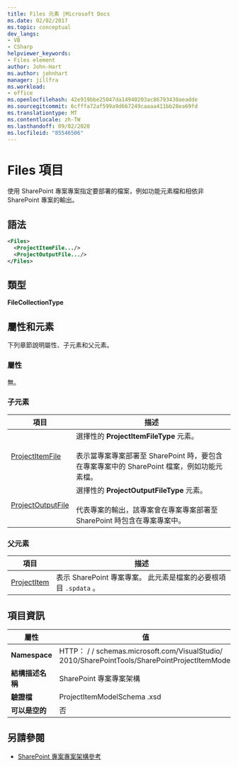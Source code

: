 ```yaml
---
title: Files 元素 |Microsoft Docs
ms.date: 02/02/2017
ms.topic: conceptual
dev_langs:
- VB
- CSharp
helpviewer_keywords:
- Files element
author: John-Hart
ms.author: johnhart
manager: jillfra
ms.workload:
- office
ms.openlocfilehash: 42e919bbe25047da14940203ac86793430aeadde
ms.sourcegitcommit: 6cfffa72af599a9d667249caaaa411bb28ea69fd
ms.translationtype: MT
ms.contentlocale: zh-TW
ms.lasthandoff: 09/02/2020
ms.locfileid: "85546506"
---
```

# <a name="files-element"></a>Files 項目
  使用 SharePoint 專案專案指定要部署的檔案，例如功能元素檔和相依非 SharePoint 專案的輸出。

## <a name="syntax"></a>語法

```xml
<Files>
  <ProjectItemFile.../>
  <ProjectOutputFile.../>
</Files>
```

## <a name="type"></a>類型
 **FileCollectionType**

## <a name="attributes-and-elements"></a>屬性和元素
 下列章節說明屬性、子元素和父元素。

### <a name="attributes"></a>屬性
 無。

### <a name="child-elements"></a>子元素

|項目|描述|
|-------------|-----------------|
|[ProjectItemFile](../sharepoint/projectitemfile-element.md)|選擇性的 **ProjectItemFileType** 元素。<br /><br /> 表示當專案專案部署至 SharePoint 時，要包含在專案專案中的 SharePoint 檔案，例如功能元素檔。|
|[ProjectOutputFile](../sharepoint/projectoutputfile-element.md)|選擇性的 **ProjectOutputFileType** 元素。<br /><br /> 代表專案的輸出，該專案會在專案專案部署至 SharePoint 時包含在專案專案中。|

### <a name="parent-elements"></a>父元素

|項目|描述|
|-------------|-----------------|
|[ProjectItem](../sharepoint/projectitem-element.md)|表示 SharePoint 專案專案。 此元素是檔案的必要根項目 `.spdata` 。|

## <a name="element-information"></a>項目資訊

|屬性|值|
|-|-|
|**Namespace**|HTTP： \/ \/ schemas.microsoft.com/VisualStudio/<br>2010/SharePointTools/SharePointProjectItemModel|
|**結構描述名稱**|SharePoint 專案專案架構|
|**驗證檔**|ProjectItemModelSchema .xsd|
|**可以是空的**|否|

## <a name="see-also"></a>另請參閱
- [SharePoint 專案專案架構參考](../sharepoint/sharepoint-project-item-schema-reference.md)
